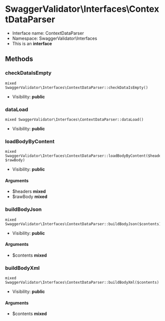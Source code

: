 SwaggerValidator\Interfaces\ContextDataParser
===============






* Interface name: ContextDataParser
* Namespace: SwaggerValidator\Interfaces
* This is an **interface**






Methods
-------


### checkDataIsEmpty

    mixed SwaggerValidator\Interfaces\ContextDataParser::checkDataIsEmpty()





* Visibility: **public**




### dataLoad

    mixed SwaggerValidator\Interfaces\ContextDataParser::dataLoad()





* Visibility: **public**




### loadBodyByContent

    mixed SwaggerValidator\Interfaces\ContextDataParser::loadBodyByContent($headers, $rawBody)





* Visibility: **public**


#### Arguments
* $headers **mixed**
* $rawBody **mixed**



### buildBodyJson

    mixed SwaggerValidator\Interfaces\ContextDataParser::buildBodyJson($contents)





* Visibility: **public**


#### Arguments
* $contents **mixed**



### buildBodyXml

    mixed SwaggerValidator\Interfaces\ContextDataParser::buildBodyXml($contents)





* Visibility: **public**


#### Arguments
* $contents **mixed**


